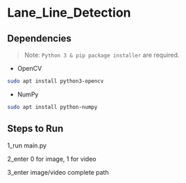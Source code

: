 # Lane_Line_Detection

## Dependencies
> Note: `Python 3 & pip package installer` are required.
- OpenCV
```bash
sudo apt install python3-opencv
```
- NumPy
```bash
sudo apt install python-numpy
```


## Steps to Run
1_run main.py

2_enter 0 for image, 1 for video

3_enter image/video complete path

